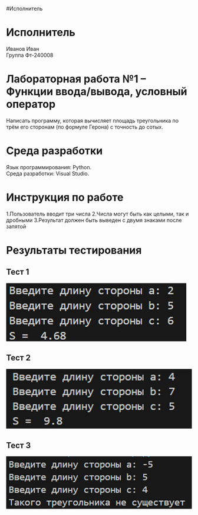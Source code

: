 #Исполнитель
# Исполнитель

Иванов Иван  
Группа Фт-240008  

# Лабораторная работа №1 – Функции ввода/вывода, условный оператор

Написать программу, которая вычисляет площадь треугольника по трём его сторонам (по формуле Герона) с точность до сотых.

# Среда разработки

Язык программирования: Python.  
Среда разработки: Visual Studio. 

# Инструкция по работе

1.Пользователь вводит три числа
2.Числа могут быть как целыми, так и дробными
3.Результат должен быть выведен с двумя знаками после запятой

# Результаты тестирования

## Тест 1
<img src="test1.jpg">

## Тест 2
<img src="test2.jpg">

## Тест 3
<img src="test3.jpg">

